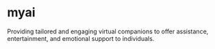 # myai

Providing tailored and engaging virtual companions to offer assistance, entertainment, and emotional support to individuals.
